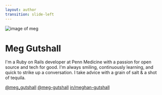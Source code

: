 ```yaml
---
layout: author
transition: slide-left
---
```


![image of meg](https://github.com/meg-gutshall.png?size=200)

# Meg Gutshall

I'm a Ruby on Rails developer at Penn Medicine with a passion for open source and tech for good. I'm always smiling, continuously learning, and quick to strike up a conversation. I take advice with a grain of salt & a shot of tequila.

<footer>

<mdi-twitter /> [@meg_gutshall](https://x.com/meg_gutshall)
<mdi-github /> [@meg-gutshall](https://github.com/meg-gutshall)
<mdi-linkedin /> [in/meghan-gutshall](https://www.linkedin.com/in/meghan-gutshall/)

</footer>

<!--
Slide notes
-->
